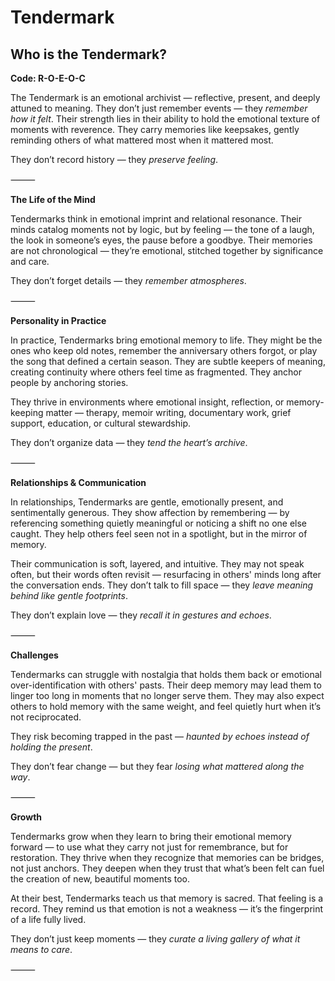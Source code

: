 # Tendermark
## Who is the Tendermark?
**Code: R-O-E-O-C**

The Tendermark is an emotional archivist — reflective, present, and deeply attuned to meaning. They don’t just remember events — they *remember how it felt*. Their strength lies in their ability to hold the emotional texture of moments with reverence. They carry memories like keepsakes, gently reminding others of what mattered most when it mattered most.

They don’t record history — they *preserve feeling*.

⸻

**The Life of the Mind**

Tendermarks think in emotional imprint and relational resonance. Their minds catalog moments not by logic, but by feeling — the tone of a laugh, the look in someone’s eyes, the pause before a goodbye. Their memories are not chronological — they’re emotional, stitched together by significance and care.

They don’t forget details — they *remember atmospheres*.

⸻

**Personality in Practice**

In practice, Tendermarks bring emotional memory to life. They might be the ones who keep old notes, remember the anniversary others forgot, or play the song that defined a certain season. They are subtle keepers of meaning, creating continuity where others feel time as fragmented. They anchor people by anchoring stories.

They thrive in environments where emotional insight, reflection, or memory-keeping matter — therapy, memoir writing, documentary work, grief support, education, or cultural stewardship.

They don’t organize data — they *tend the heart’s archive*.

⸻

**Relationships & Communication**

In relationships, Tendermarks are gentle, emotionally present, and sentimentally generous. They show affection by remembering — by referencing something quietly meaningful or noticing a shift no one else caught. They help others feel seen not in a spotlight, but in the mirror of memory.

Their communication is soft, layered, and intuitive. They may not speak often, but their words often revisit — resurfacing in others' minds long after the conversation ends. They don’t talk to fill space — they *leave meaning behind like gentle footprints*.

They don’t explain love — they *recall it in gestures and echoes*.

⸻

**Challenges**

Tendermarks can struggle with nostalgia that holds them back or emotional over-identification with others' pasts. Their deep memory may lead them to linger too long in moments that no longer serve them. They may also expect others to hold memory with the same weight, and feel quietly hurt when it’s not reciprocated.

They risk becoming trapped in the past — *haunted by echoes instead of holding the present*.

They don’t fear change — but they fear *losing what mattered along the way*.

⸻

**Growth**

Tendermarks grow when they learn to bring their emotional memory forward — to use what they carry not just for remembrance, but for restoration. They thrive when they recognize that memories can be bridges, not just anchors. They deepen when they trust that what’s been felt can fuel the creation of new, beautiful moments too.

At their best, Tendermarks teach us that memory is sacred. That feeling is a record. They remind us that emotion is not a weakness — it’s the fingerprint of a life fully lived.

They don’t just keep moments — they *curate a living gallery of what it means to care*.

⸻
